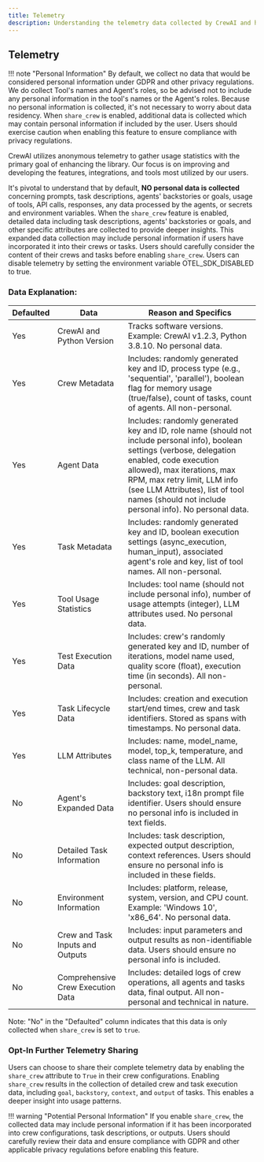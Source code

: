 ```yaml
---
title: Telemetry
description: Understanding the telemetry data collected by CrewAI and how it contributes to the enhancement of the library.
---
```


## Telemetry

!!! note "Personal Information"
    By default, we collect no data that would be considered personal information under GDPR and other privacy regulations.
    We do collect Tool's names and Agent's roles, so be advised not to include any personal information in the tool's names or the Agent's roles.
		Because no personal information is collected, it's not necessary to worry about data residency.
		When `share_crew` is enabled, additional data is collected which may contain personal information if included by the user. Users should exercise caution when enabling this feature to ensure compliance with privacy regulations.

CrewAI utilizes anonymous telemetry to gather usage statistics with the primary goal of enhancing the library. Our focus is on improving and developing the features, integrations, and tools most utilized by our users.

It's pivotal to understand that by default, **NO personal data is collected** concerning prompts, task descriptions, agents' backstories or goals, usage of tools, API calls, responses, any data processed by the agents, or secrets and environment variables.
When the `share_crew` feature is enabled, detailed data including task descriptions, agents' backstories or goals, and other specific attributes are collected to provide deeper insights. This expanded data collection may include personal information if users have incorporated it into their crews or tasks. Users should carefully consider the content of their crews and tasks before enabling `share_crew`. Users can disable telemetry by setting the environment variable OTEL_SDK_DISABLED to true.

### Data Explanation:
| Defaulted | Data                                      | Reason and Specifics                                                                                                       |
|-----------|-------------------------------------------|-----------------------------------------------------------------------------------------------------------------------------|
| Yes       | CrewAI and Python Version                 | Tracks software versions. Example: CrewAI v1.2.3, Python 3.8.10. No personal data. |
| Yes       | Crew Metadata | Includes: randomly generated key and ID, process type (e.g., 'sequential', 'parallel'), boolean flag for memory usage (true/false), count of tasks, count of agents. All non-personal. |
| Yes       | Agent Data | Includes: randomly generated key and ID, role name (should not include personal info), boolean settings (verbose, delegation enabled, code execution allowed), max iterations, max RPM, max retry limit, LLM info (see LLM Attributes), list of tool names (should not include personal info). No personal data. |
| Yes       | Task Metadata | Includes: randomly generated key and ID, boolean execution settings (async_execution, human_input), associated agent's role and key, list of tool names. All non-personal. |
| Yes       | Tool Usage Statistics | Includes: tool name (should not include personal info), number of usage attempts (integer), LLM attributes used. No personal data. |
| Yes       | Test Execution Data | Includes: crew's randomly generated key and ID, number of iterations, model name used, quality score (float), execution time (in seconds). All non-personal. |
| Yes       | Task Lifecycle Data | Includes: creation and execution start/end times, crew and task identifiers. Stored as spans with timestamps. No personal data. |
| Yes       | LLM Attributes | Includes: name, model_name, model, top_k, temperature, and class name of the LLM. All technical, non-personal data. |
| No        | Agent's Expanded Data | Includes: goal description, backstory text, i18n prompt file identifier. Users should ensure no personal info is included in text fields. |
| No        | Detailed Task Information | Includes: task description, expected output description, context references. Users should ensure no personal info is included in these fields. |
| No        | Environment Information | Includes: platform, release, system, version, and CPU count. Example: 'Windows 10', 'x86_64'. No personal data. |
| No        | Crew and Task Inputs and Outputs | Includes: input parameters and output results as non-identifiable data. Users should ensure no personal info is included. |
| No        | Comprehensive Crew Execution Data | Includes: detailed logs of crew operations, all agents and tasks data, final output. All non-personal and technical in nature. |

Note: "No" in the "Defaulted" column indicates that this data is only collected when `share_crew` is set to `true`.

### Opt-In Further Telemetry Sharing
Users can choose to share their complete telemetry data by enabling the `share_crew` attribute to `True` in their crew configurations. Enabling `share_crew` results in the collection of detailed crew and task execution data, including `goal`, `backstory`, `context`, and `output` of tasks. This enables a deeper insight into usage patterns.

!!! warning "Potential Personal Information"
    If you enable `share_crew`, the collected data may include personal information if it has been incorporated into crew configurations, task descriptions, or outputs. Users should carefully review their data and ensure compliance with GDPR and other applicable privacy regulations before enabling this feature.